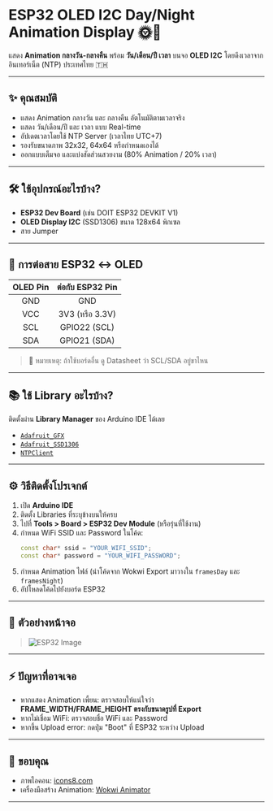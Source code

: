 # ESP32 OLED I2C Day/Night Animation Display 🌞🌙

แสดง **Animation กลางวัน-กลางคืน** พร้อม **วัน/เดือน/ปี เวลา** บนจอ **OLED I2C** โดยดึงเวลาจากอินเทอร์เน็ต (NTP) ประเทศไทย 🇹🇭

---

## ✨ คุณสมบัติ

- แสดง Animation กลางวัน และ กลางคืน อัตโนมัติตามเวลาจริง
- แสดง วัน/เดือน/ปี และ เวลา แบบ Real-time
- อัปเดตเวลาโดยใช้ NTP Server (เวลาไทย UTC+7)
- รองรับขนาดภาพ 32x32, 64x64 หรือกำหนดเองได้
- ออกแบบเต็มจอ และแบ่งสัดส่วนสวยงาม (80% Animation / 20% เวลา)

---

## 🛠 ใช้อุปกรณ์อะไรบ้าง?

- **ESP32 Dev Board** (เช่น DOIT ESP32 DEVKIT V1)
- **OLED Display I2C** (SSD1306) ขนาด 128x64 พิกเซล
- สาย Jumper

---

## 🔌 การต่อสาย ESP32 ↔ OLED

| OLED Pin | ต่อกับ ESP32 Pin |
|:--------:|:----------------:|
| GND      | GND               |
| VCC      | 3V3 (หรือ 3.3V)   |
| SCL      | GPIO22 (SCL)       |
| SDA      | GPIO21 (SDA)       |

> 📌 หมายเหตุ: ถ้าใช้บอร์ดอื่น ดู Datasheet ว่า SCL/SDA อยู่ขาไหน

---

## 📚 ใช้ Library อะไรบ้าง?

ติดตั้งผ่าน **Library Manager** ของ Arduino IDE ได้เลย

- [`Adafruit_GFX`](https://github.com/adafruit/Adafruit-GFX-Library)
- [`Adafruit_SSD1306`](https://github.com/adafruit/Adafruit_SSD1306)
- [`NTPClient`](https://github.com/arduino-libraries/NTPClient)

---

## ⚙️ วิธีติดตั้งโปรเจกต์

1. เปิด **Arduino IDE**
2. ติดตั้ง Libraries ที่ระบุข้างบนให้ครบ
3. ไปที่ **Tools > Board > ESP32 Dev Module** (หรือรุ่นที่ใช้งาน)
4. กำหนด WiFi SSID และ Password ในโค้ด:
    ```cpp
    const char* ssid = "YOUR_WIFI_SSID";
    const char* password = "YOUR_WIFI_PASSWORD";
    ```
5. กำหนด Animation ไฟล์ (นำโค้ดจาก Wokwi Export มาวางใน `framesDay` และ `framesNight`)
6. อัปโหลดโค้ดไปยังบอร์ด ESP32

---

## 📸 ตัวอย่างหน้าจอ

> ![ESP32 Image](https://sumetee.pages.dev/Storage_web/esp32_N.png)

---

## ⚡️ ปัญหาที่อาจเจอ

- หากแสดง Animation เพี้ยน: ตรวจสอบให้แน่ใจว่า **FRAME_WIDTH/FRAME_HEIGHT ตรงกับขนาดรูปที่ Export**
- หากไม่เชื่อม WiFi: ตรวจสอบชื่อ WiFi และ Password
- หากขึ้น Upload error: กดปุ่ม "Boot" ที่ ESP32 ระหว่าง Upload

---

## 🧡 ขอบคุณ

- ภาพไอคอน: [icons8.com](https://icons8.com)
- เครื่องมือสร้าง Animation: [Wokwi Animator](https://wokwi.com/animator)

---
